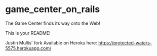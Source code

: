 game_center_on_rails
====================

The Game Center finds its way onto the Web!

This is your README!

Justin Mullis' fork
Available on Heroku here: https://protected-waters-5575.herokuapp.com/